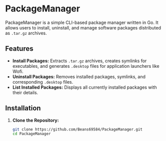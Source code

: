 # PackageManager

PackageManager is a simple CLI-based package manager written in Go. It allows users to install, uninstall, and manage software packages distributed as `.tar.gz` archives.

## Features

- **Install Packages:** Extracts `.tar.gz` archives, creates symlinks for executables, and generates `.desktop` files for application launchers like Wofi.
- **Uninstall Packages:** Removes installed packages, symlinks, and corresponding `.desktop` files.
- **List Installed Packages:** Displays all currently installed packages with their details.

## Installation

1. **Clone the Repository:**

   ```bash
   git clone https://github.com/Beans69584/PackageManager.git
   cd PackageManager

